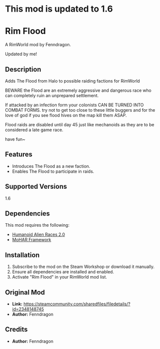# This mod is updated to 1.6

# Rim Flood

A RimWorld mod by Fenndragon.

Updated by me!

## Description
Adds The Flood from Halo to possible raiding factions for RimWorld

BEWARE the Flood are an extremely aggressive and dangerous race who can completely ruin an unprepared settlement.

If attacked by an infection form your colonists CAN BE TURNED INTO COMBAT FORMS. try not to get too close to these little buggers and for the love of god if you see flood hives on the map kill them ASAP.


Flood raids are disabled until day 45 just like mechanoids as they are to be considered a late game race.

have fun~

## Features
*   Introduces The Flood as a new faction.
*   Enables The Flood to participate in raids.

## Supported Versions
1.6

## Dependencies
This mod requires the following:
*   [Humanoid Alien Races 2.0](https://steamcommunity.com/sharedfiles/filedetails/?iwd=839005762)
*   [MoHAR Framework](https://steamcommunity.com/sharedfiles/filedetails/?id=2057001924)

## Installation
1.  Subscribe to the mod on the Steam Workshop or download it manually.
2.  Ensure all dependencies are installed and enabled.
3.  Activate "Rim Flood" in your RimWorld mod list.

## Original Mod
*   **Link:** https://steamcommunity.com/sharedfiles/filedetails/?id=2348148745
*   **Author:** Fenndragon

## Credits
*   **Author:** Fenndragon
